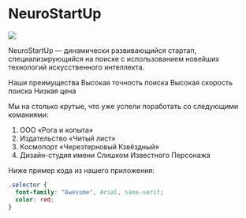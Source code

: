 # NeuroStartUp

![](httpsnetology-code.github.iogit-homeworksintroductionassetslogo.png)

NeuroStartUp — динамически развивающийся стартап, специализирующийся на поиске с использованием 
 новейших технологий искусственного интеллекта.

Наши преимущества
 Высокая точность поиска
 Высокая скорость поиска
 Низкая цена
 
 Мы на столько крутые, что уже успели поработать со следующими команиями:

 1.   ООО «Рога и копыта»
 2.   Издательство «Читый лист»
 3.   Космопорт «Черезтерновый Кзвёздный»
 4.   Дизайн-студия имени Слишком Известного Персонажа

Ниже пример кода из нашего приложения:

```css
.selector {
  font-family: "Awesome", Arial, sans-serif;
  color: red;
}
```
